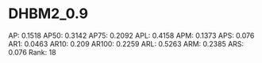 # DHBM2_0.9

AP: 0.1518
AP50: 0.3142
AP75: 0.2092
APL: 0.4158
APM: 0.1373
APS: 0.076
AR1: 0.0463
AR10: 0.209
AR100: 0.2259
ARL: 0.5263
ARM: 0.2385
ARS: 0.076
Rank: 18
